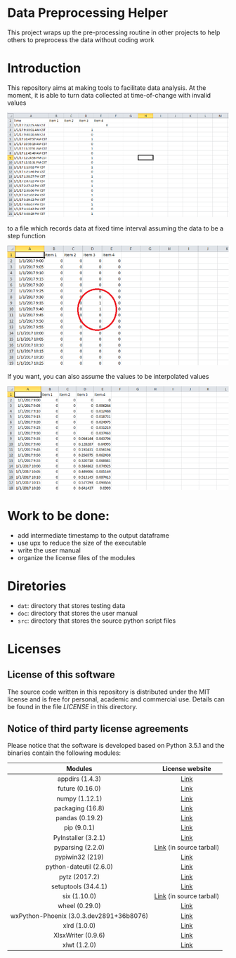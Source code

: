 # Data Preprocessing Helper
This project wraps up the pre-processing routine in other projects to help others to preprocess the data without coding work

# Introduction

This repository aims at making tools to facilitate data analysis. At the moment,
it is able to turn data collected at time-of-change with invalid values

![](https://github.com/howardcheung/auto-data-preprocessor/raw/Documentation/doc/time-of-change.png "Ugly time-of-change data")

to a file which records data at fixed time interval assuming the data
to be a step function

![](https://github.com/howardcheung/auto-data-preprocessor/raw/Documentation/doc/step.png "Preprocessed data assuming step function relationship")

If you want, you can also assume the values to be interpolated values

![](https://github.com/howardcheung/auto-data-preprocessor/raw/Documentation/doc/interpolation.png "Interpolated data")


# Work to be done:
- add intermediate timestamp to the output dataframe
- use upx to reduce the size of the executable
- write the user manual
- organize the license files of the modules 

# Diretories
* `dat`: directory that stores testing data
* `doc`: directory that stores the user manual
* `src`: directory that stores the source python script files

# Licenses

## License of this software

The source code written in this repository is distributed under the MIT license and is free for personal, academic and commercial use. Details can be found in the file *LICENSE* in this directory.

## Notice of third party license agreements

Please notice that the software is developed based on Python 3.5.1 and the binaries contain the following modules:

| Modules | License website |
| :-----: | :-----: |
| appdirs (1.4.3) | [Link](https://github.com/ActiveState/appdirs/blob/master/LICENSE.txt) |
| future (0.16.0) | [Link](http://python-future.org/credits.html) |
| numpy (1.12.1) | [Link](http://www.numpy.org/license.html) |
| packaging (16.8) | [Link](https://github.com/pypa/packaging/blob/master/LICENSE.BSD) |
| pandas (0.19.2) | [Link](http://pandas.pydata.org/pandas-docs/stable/overview.html#license) |
| pip (9.0.1) | [Link](https://github.com/pypa/pip/blob/master/LICENSE.txt) |
| PyInstaller (3.2.1) | [Link](https://github.com/pyinstaller/pyinstaller/blob/develop/doc/license.rst#id3) |
| pyparsing (2.2.0) | [Link](https://sourceforge.net/projects/pyparsing/files/pyparsing/pyparsing-2.2.0/) (in source tarball) |
| pypiwin32 (219) | [Link](https://github.com/pywin32/pypiwin32/blob/master/LICENSE) |
| python-dateutil (2.6.0) | [Link](https://github.com/dateutil/dateutil/blob/master/LICENSE) |
| pytz (2017.2) | [Link](https://pythonhosted.org/pytz/index.html#license) |
| setuptools (34.4.1) | [Link](https://github.com/pypa/setuptools/blob/master/LICENSE) |
| six (1.10.0) | [Link](https://pypi.python.org/pypi/six/) (in source tarball) |
| wheel (0.29.0) | [Link](https://bitbucket.org/pypa/wheel/src/54ddbcc9cec25e1f4d111a142b8bfaa163130a61/LICENSE.txt?at=default) |
| wxPython-Phoenix (3.0.3.dev2891+36b8076) | [Link](https://github.com/wxWidgets/Phoenix/blob/fb52c7a66ec9c156a781822e9e4680b3eae7d27f/wx/lib/pubsub/LICENSE_BSD_Simple.txt) |
| xlrd (1.0.0) | [Link](https://github.com/python-excel/xlrd/blob/fcfdb721abe650c0b25d8a874dc7314e9eb8dc59/docs/licenses.rst) |
| XlsxWriter (0.9.6) | [Link](https://github.com/jmcnamara/XlsxWriter/blob/master/LICENSE.txt) |
| xlwt (1.2.0) | [Link](https://github.com/python-excel/xlwt/blob/917a8ad8db35d6e8abb306a2fda2ace648a6ab89/docs/licenses.rst) |

